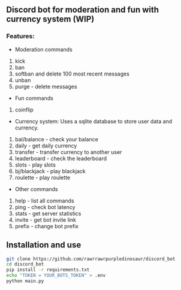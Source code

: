 ## Discord bot for moderation and fun with currency system (WIP) 
### Features:
- Moderation commands
1. kick
2. ban 
3. softban and delete 100 most recent messages
4. unban 
5. purge - delete messages

- Fun commands
1. coinflip

- Currency system: Uses a sqlite database to store user data and currency.
1. bal/balance - check your balance
2. daily - get daily currency
3. transfer - transfer currency to another user
4. leaderboard - check the leaderboard
5. slots - play slots
6. bj/blackjack - play blackjack
7. roulette - play roulette

- Other commands
1. help - list all commands
2. ping - check bot latency
3. stats - get server statistics
4. invite - get bot invite link
5. prefix - change bot prefix

## Installation and use 
```bash 
git clone https://github.com/rawrrawrpurpledinosaur/discord_bot
cd discord_bot
pip install -r requirements.txt
echo "TOKEN = YOUR_BOTS_TOKEN" > .env
python main.py
```
